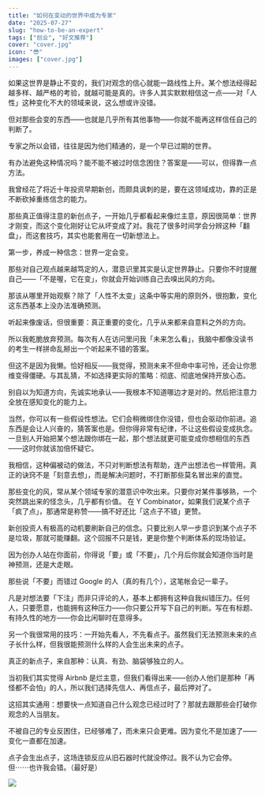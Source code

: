 ```yaml
---
title: "如何在变动的世界中成为专家"
date: "2025-07-27"
slug: "how-to-be-an-expert"
tags: ["创业", "好文推荐"]
cover: "cover.jpg"
icon: "😎"
images: ["cover.jpg"]
---
```

如果这世界是静止不变的，我们对观念的信心就能一路线性上升。某个想法经得起越多样、越严格的考验，就越可能是真的。许多人其实默默相信这一点——对「人性」这种变化不大的领域来说，这么想或许没错。



但对那些会变的东西——也就是几乎所有其他事物——你就不能再这样信任自己的判断了。



专家之所以会错，往往是因为他们精通的，是一个早已过期的世界。



有办法避免这种情况吗？能不能不被过时信念困住？答案是——可以，但得靠一点方法。



我曾经花了将近十年投资早期新创，而颇具讽刺的是，要在这领域成功，靠的正是不断砍掉重练信念的能力。



那些真正值得注意的新创点子，一开始几乎都看起来像烂主意，原因很简单：世界才刚变，而这个变化刚好让它从坏变成了对。我花了很多时间学会分辨这种「翻盘」，而这套技巧，其实也能套用在一切新想法上。



第一步，养成一种信念：世界一定会变。



那些对自己观点越来越笃定的人，潜意识里其实是认定世界静止。只要你不时提醒自己——「不是喔，它在变」，你就会开始训练自己去嗅出风的方向。



那该从哪里开始观察？除了「人性不太变」这条中等实用的原则外，很抱歉，变化这东西基本上没办法准确预测。



听起来像废话，但很重要：真正重要的变化，几乎从来都来自意料之外的方向。



所以我乾脆放弃预测。每次有人在访问里问我「未来怎么看」，我脑中都像没读书的考生一样拼命乱掰出一个听起来不错的答案。



但这不是因为我懒。恰好相反——我觉得，预测未来不但命中率可怜，还会让你思维变得僵硬。与其乱猜，不如选择更实际的策略：彻底、彻底地保持开放心态。



别自以为知道方向，先诚实地承认——我根本不知道哪边才是对的。然后把注意力全放在感知变化的能力上。



当然，你可以有一些假设性想法。它们会稍微绑住你没错，但也会驱动你前进。追东西是会让人兴奋的，猜答案也是。但你得非常有纪律，不让这些假设变成执念。
一旦别人开始把某个想法跟你绑在一起，那个想法就更可能变成你想相信的东西——这时你就该加倍怀疑它。



我相信，这种偏被动的做法，不只对判断想法有帮助，连产出想法也一样管用。真正的诀窍不是「刻意去想」，而是解决问题时，不打断那些莫名冒出来的直觉。



那些变化的风，常从某个领域专家的潜意识中吹出来。只要你对某件事够熟，一个突然跳出来的怪念头，几乎都有价值。
在 Y Combinator，如果我们说某个点子「疯了点」，那通常是称赞——搞不好还比「这点子不错」更赞。



新创投资人有极高的动机要刷新自己的信念。只要比别人早一步意识到某个点子不是垃圾，那就可能赚翻。这个回报不只是钱，更是你整个判断体系的现场验证。



因为创办人站在你面前，你得说「要」或「不要」，几个月后你就会知道你当时是神预测，还是大走眼。



那些说「不要」而错过 Google 的人（真的有几个），这笔帐会记一辈子。



凡是对想法要「下注」而非只评论的人，基本上都拥有这种自我纠错压力。任何人，只要愿意，也能拥有这种压力——你只要公开写下自己的判断。写在有标题、有持久性的地方——你会比闲聊时在意得多。



另一个我很常用的技巧：一开始先看人，不先看点子。虽然我们无法预测未来的点子长什么样，但我很能预测什么样的人会生出未来的点子。



真正的新点子，来自那种：认真、有劲、脑袋够独立的人。



当初我们其实觉得 Airbnb 是烂主意，但我们看得出来——创办人他们是那种「再怪都不会怕」的人，所以我们选择先信人、再信点子，最后押对了。



这招其实通用：想要快一点知道自己什么观念已经过时了？那就去跟那些会打破你观念的人当朋友。



不被自己的专业反困住，已经够难了，而未来只会更难。因为变化不是加速了——变化一直都在加速。



点子会生出点子，这场连锁反应从旧石器时代就没停过。我不认为它会停。
但⋯⋯也许我会错。（最好是）




![](https://prod-files-secure.s3.us-west-2.amazonaws.com/112d0858-5090-4d34-a606-b75eb8d65fd2/46476355-9cf3-4e99-9b7a-3531bc426380/1000202064.png?X-Amz-Algorithm=AWS4-HMAC-SHA256&X-Amz-Content-Sha256=UNSIGNED-PAYLOAD&X-Amz-Credential=ASIAZI2LB466VVSGJY25%2F20250820%2Fus-west-2%2Fs3%2Faws4_request&X-Amz-Date=20250820T073127Z&X-Amz-Expires=3600&X-Amz-Security-Token=IQoJb3JpZ2luX2VjEIf%2F%2F%2F%2F%2F%2F%2F%2F%2F%2FwEaCXVzLXdlc3QtMiJGMEQCIFC%2FgQ6b04OmaB%2B8bEU6VGh4qYKcqg%2BqjBOS%2BXi9g%2B%2BiAiBaHx4jfxxErZHAoATCItgCHZ6NuG6xr588QN8m0yRRYiqIBAjQ%2F%2F%2F%2F%2F%2F%2F%2F%2F%2F8BEAAaDDYzNzQyMzE4MzgwNSIMSvyhp5QBCsBJDzSkKtwDU18A4Bx3XV13jZqfvlkQiw6HHmK6m2yUK6ak5E633Al7JOlzuLuqin1E%2BnbcdPlz08GjUWrwxGkMK39cdU6rws%2BCucKCERhcSSgmGBqiSx3EdxFUM1ZnmTLXceHvgtzimj%2Bln1%2Fgu1wXomkMo1NDHz70JoOE%2B2CMjQldGxYgPiGskAhsmaaygfffMIhi%2FP%2BL96JetvsRu0SlWEiR9txWQtOgbGysruhzes44F8nA0TkSHBYx3l3Em0edayHJ4KjS4HmcEoOwNv6rUURwIL9V%2FHc8FPygfo4tS8sAWoDFTX55kx9vkKrYEsHi9HPFU2R7Q7Kc4q%2BM%2FHcyfYxXgBHtGD7GU8XKpog1GG8bQULrZ7PXu19KzxypoDkGddeyUTb5rwHuLkmDG5DkN7FVM9pTinM9e0A5LGXvpzYrtAaOrbz295pQz4PQiBJ2FGkLPUf%2FtM2rQKyo0wLXIU5FB85QuN0Hof2NIv1o4io5j41D5boCc%2Bk6B9minmxSjzPkn3s5f5muNJz%2FJ6GcQRkO5za1Fi1Fm78JRLHciE9oVPG183jTvA9FdPywNLgmDEoypxIpRsQutX7qEv6b5QI9vmLVjeEoyNYBUM6FY6%2BHsUdsywS8RyviOeok90ZdGHAwu9WVxQY6pgGqyetP7hc5ZL4MxIByjcqJ1QoxDsxL6AcDMWxgEDHfBRPCi97z0CdW3%2Flp6R5UCRGRZJWwGe7NcxnjudJdzdkW6EhKVhyK%2F9kgbbCMMxO1hgbhk%2BU784%2FloPOXUO%2FG2BxYK8Wwh6evv5qr3qyI2v4L5YVbG8B7GlWQm%2BsFLWdVC0EuB%2FLfeHbo%2BMi%2FmIOs8rsYvoWWLawjGrZEJRDUDlNKPGuZv%2FBm&X-Amz-Signature=56bcfe580f388576fde1ad6f574fbbfba18588702dac204adafd146c525cc383&X-Amz-SignedHeaders=host&x-amz-checksum-mode=ENABLED&x-id=GetObject)

